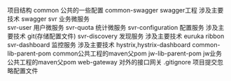 项目结构
     common    公共的一些配置
        common-swagger   swagger工程
        涉及主要技术 swagger
     svr    业务微服务  
        svr-user 用户微服务
        svr-quota 统计微服务
     svr-configuration    配置服务 
        涉及主要技术 git(存储配置文件) 
     svr-discovery    发现服务 
        涉及主要技术 euruka ribbon 
     svr-dashboard    监控服务 
        涉及主要技术 hystrix,hystrix-dashboard
     common-lib-parent-pom    common公共工程的maven父pom
     jw-lib-parent-pom   jw业务公共工程的maven父pom 
     web-gateway 对外的接口网关
     .gitignore   项目提交忽略配置文件
     
     